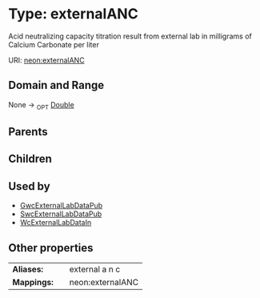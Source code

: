 
# Type: externalANC


Acid neutralizing capacity titration result from external lab in milligrams of Calcium Carbonate per liter

URI: [neon:externalANC](https://data.neonscience.org/externalANC)


## Domain and Range

None ->  <sub>OPT</sub> [Double](types/Double.md)

## Parents


## Children


## Used by

 * [GwcExternalLabDataPub](GwcExternalLabDataPub.md)
 * [SwcExternalLabDataPub](SwcExternalLabDataPub.md)
 * [WcExternalLabDataIn](WcExternalLabDataIn.md)

## Other properties

|  |  |  |
| --- | --- | --- |
| **Aliases:** | | external a n c |
| **Mappings:** | | neon:externalANC |

